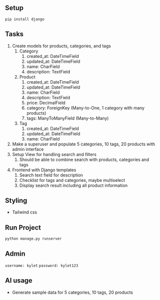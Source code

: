 ## Setup
`pip install django`

## Tasks
1. Create models for products, categories, and tags
   1. Category
      1. created_at: DateTimeField
      2. updated_at: DateTimeField
      3. name: CharField
      4. description: TextField
   2. Product
      1. created_at: DateTimeField
      2. updated_at: DateTimeField
      3. name: CharField
      4. description: TextField
      5. price: DecimalField
      6. category: ForeignKey (Many-to-One, 1 category with many products)
      7. tags: ManyToManyField (Many-to-Many)
   3. Tag
      1. created_at: DateTimeField
      2. updated_at: DateTimeField
      3. name: CharField
2. Make a superuser and populate 5 categories, 10 tags, 20 products with admin interface
3. Setup View for handling search and filters
   1. Should be able to combine search with products, categories and tags
4. Frontend with Django templates
   1. Search text field for description
   2. Checklist for tags and categories, maybe multiselect
   3. Display search result including all product information

## Styling
- Tailwind css

## Run Project
`python manage.py runserver`

## Admin
`username: kylet`
`password: kylet123`

## AI usage
- Generate sample data for 5 categories, 10 tags, 20 products